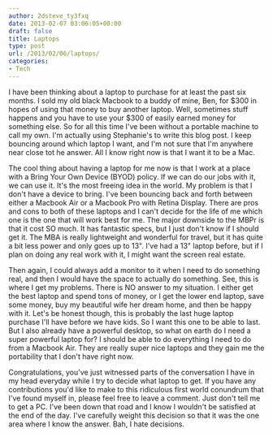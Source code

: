 ```yaml
---
author: 2dsteve_ty3fxq
date: 2013-02-07 03:06:05+00:00
draft: false
title: Laptops
type: post
url: /2013/02/06/laptops/
categories:
- Tech
---
```


I have been thinking about a laptop to purchase for at least the past six months. I sold my old black Macbook to a buddy of mine, Ben, for $300 in hopes of using that money to buy another laptop. Well, sometimes stuff happens and you have to use your $300 of easily earned money for something else. So for all this time I've been without a portable machine to call my own. I'm actually using Stephanie's to write this blog post. I keep bouncing around which laptop I want, and I'm not sure that I'm anywhere near close tot he answer. All I know right now is that I want it to be a Mac.<!-- more -->

The cool thing about having a laptop for me now is that I work at a place with a Bring Your Own Device (BYOD) policy. If we can do our jobs with it, we can use it. It's the most freeing idea in the world. My problem is that I don't have a device to bring. I've been bouncing back and forth between either a Macbook Air or a Macbook Pro with Retina Display. There are pros and cons to both of these laptops and I can't decide for the life of me which one is the one that will work best for me. The major downside to the MBPr is that it cost SO much. It has fantastic specs, but I just don't know if I should get it. The MBA is really lightweight and wonderful for travel, but it has quite a bit less power and only goes up to 13". I've had a 13" laptop before, but if I plan on doing any real work with it, I might want the screen real estate.

Then again, I could always add a monitor to it when I need to do something real, and then I would have the space to actually do something. See, this is where I get my problems. There is NO answer to my situation. I either get the best laptop and spend tons of money, or I get the lower end laptop, save some money, buy my beautiful wife her dream home, and then be happy with it. Let's be honest though, this is probably the last huge laptop purchase I'll have before we have kids. So I want this one to be able to last. But I also already have a powerful desktop, so what on earth do I need a super powerful laptop for? I should be able to do everything I need to do from a Macbook Air. They are really super nice laptops and they gain me the portability that I don't have right now.

Congratulations, you've just witnessed parts of the conversation I have in my head everyday while I try to decide what laptop to get. If you have any contributions you'd like to make to this ridiculous first world conundrum that I've found myself in, please feel free to leave a comment. Just don't tell me to get a PC. I've been down that road and I know I wouldn't be satisfied at the end of the day. I've carefully weight this decision so that it was the one area where I know the answer. Bah, I hate decisions.
